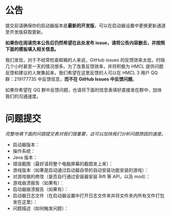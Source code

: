 # 公告

提交前请确保你的启动器版本是**最新的开发版**，可以在启动器设置中更换更新通道至开发版获取更新。

**如果你在阅读完本公告后仍然希望在此处发布 issue，请将公告内容删去，并按照下面的模板填入相关信息。**



我们发现，对于不经常检查邮箱的人来说，GitHub issues 的反馈效率太低，时隔几个小时甚至一天的情况很多。为了改善反馈效率，并将积极为 HMCL 提供问题反馈和建议的人聚集起来，我们希望在这里反馈的人可以在 HMCL 3 用户 QQ 群：219177735 中反馈信息，**而不在 GitHub Issues 中反馈问题**。

如果你希望在 QQ 群中反馈问题，也请将下面的信息表填好直接发在群中，加快我们的沟通速度。



# 问题提交

*完整地填下面的问题提交表对我们很重要，这可以加快我们分析问题原因的速度。*

* 启动器版本：
* 操作系统：
* Java 版本：
* 错误截图（最好请将整个电脑屏幕的截图发上来）：
* 游戏版本（如果是启动通过启动器自带的自动安装功能安装的游戏）：
* 对游戏做的修改（是否自行通过安装器安装 Rift 等 API，以及 mod）：
* 游戏崩溃报告（如果有）：
* 启动器崩溃报告（如果有）：
* 启动器日志文件（在启动器设置中打开日志文件夹并将文件夹内所有文件打包发在这里）：
* 问题描述（如何触发问题）：